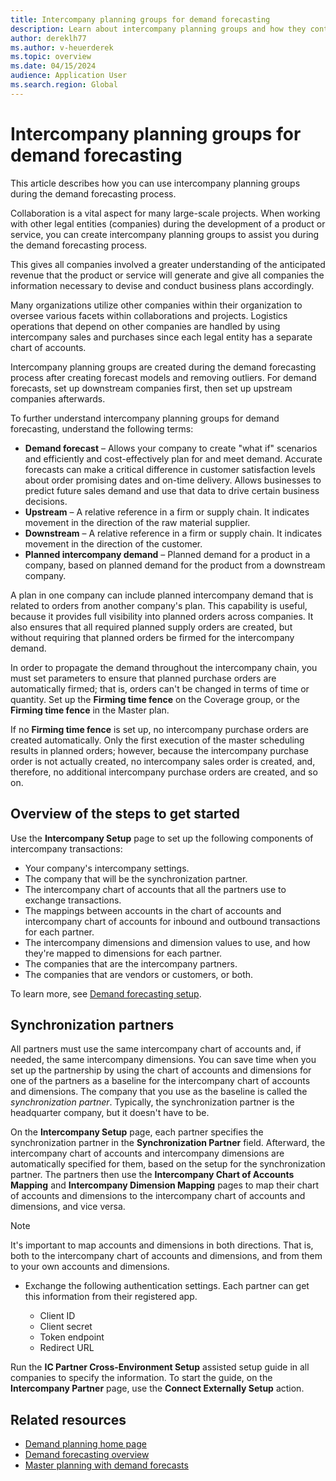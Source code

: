 ```yaml
---
title: Intercompany planning groups for demand forecasting
description: Learn about intercompany planning groups and how they contribute to demand forecasting, which optimizes logistics operations across multiple companies.
author: dereklh77
ms.author: v-heuerderek
ms.topic: overview
ms.date: 04/15/2024
audience: Application User
ms.search.region: Global
---
```


# Intercompany planning groups for demand forecasting

This article describes how you can use intercompany planning groups during the demand forecasting process.

Collaboration is a vital aspect for many large-scale projects. When working with other legal entities (companies) during the development of a product or service, you can create intercompany planning groups to assist you during the demand forecasting process.

This gives all companies involved a greater understanding of the anticipated revenue that the product or service will generate and give all companies the information necessary to devise and conduct business plans accordingly.

Many organizations utilize other companies within their organization to oversee various facets within collaborations and projects. Logistics operations that depend on other companies are handled by using intercompany sales and purchases since each legal entity has a separate chart of accounts.

Intercompany planning groups are created during the demand forecasting process after creating forecast models and removing outliers. For demand forecasts, set up downstream companies first, then set up upstream companies afterwards.

To further understand intercompany planning groups for demand forecasting, understand the following terms:

- **Demand forecast** – Allows your company to create "what if" scenarios and efficiently and cost-effectively plan for and meet demand. Accurate forecasts can make a critical difference in customer satisfaction levels about order promising dates and on-time delivery. Allows businesses to predict future sales demand and use that data to drive certain business decisions.
- **Upstream** – A relative reference in a firm or supply chain. It indicates movement in the direction of the raw material supplier.
- **Downstream** – A relative reference in a firm or supply chain. It indicates movement in the direction of the customer.
- **Planned intercompany demand** – Planned demand for a product in a company, based on planned demand for the product from a downstream company.

A plan in one company can include planned intercompany demand that is related to orders from another company's plan. This capability is useful, because it provides full visibility into planned orders across companies. It also ensures that all required planned supply orders are created, but without requiring that planned orders be firmed for the intercompany demand.

In order to propagate the demand throughout the intercompany chain, you must set parameters to ensure that planned purchase orders are automatically firmed; that is, orders can't be changed in terms of time or quantity. Set up the **Firming time fence** on the Coverage group, or the **Firming time fence** in the Master plan. 

If no **Firming time fence** is set up, no intercompany purchase orders are created automatically. Only the first execution of the master scheduling results in planned orders; however, because the intercompany purchase order is not actually created, no intercompany sales order is created, and, therefore, no additional intercompany purchase orders are created, and so on.

## Overview of the steps to get started

Use the **Intercompany Setup** page to set up the following components of intercompany transactions:

- Your company's intercompany settings.
- The company that will be the synchronization partner.
- The intercompany chart of accounts that all the partners use to exchange transactions.
- The mappings between accounts in the chart of accounts and intercompany chart of accounts for inbound and outbound transactions for each partner.
- The intercompany dimensions and dimension values to use, and how they're mapped to dimensions for each partner.
- The companies that are the intercompany partners.
- The companies that are vendors or customers, or both.

To learn more, see [Demand forecasting setup](../master-planning/demand-forecasting-setup.md#intercompany-planning-groups).

## Synchronization partners

All partners must use the same intercompany chart of accounts and, if needed, the same intercompany dimensions. You can save time when you set up the partnership by using the chart of accounts and dimensions for one of the partners as a baseline for the intercompany chart of accounts and dimensions. The company that you use as the baseline is called the *synchronization partner*. Typically, the synchronization partner is the headquarter company, but it doesn't have to be.

On the **Intercompany Setup** page, each partner specifies the synchronization partner in the **Synchronization Partner** field. Afterward, the intercompany chart of accounts and intercompany dimensions are automatically specified for them, based on the setup for the synchronization partner. The partners then use the **Intercompany Chart of Accounts Mapping** and **Intercompany Dimension Mapping** pages to map their chart of accounts and dimensions to the intercompany chart of accounts and dimensions, and vice versa. 

> [!NOTE]
> It's important to map accounts and dimensions in both directions. That is, both to the intercompany chart of accounts and dimensions, and from them to your own accounts and dimensions.

- Exchange the following authentication settings. Each partner can get this information from their registered app.

  - Client ID
  - Client secret
  - Token endpoint
  - Redirect URL

Run the **IC Partner Cross-Environment Setup** assisted setup guide in all companies to specify the information. To start the guide, on the **Intercompany Partner** page, use the **Connect Externally Setup** action.  

## Related resources

- [Demand planning home page](demand-planning-home-page.md)  
- [Demand forecasting overview](../master-planning/introduction-demand-forecasting.md)  
- [Master planning with demand forecasts](../master-planning/planning-optimization/demand-forecast.md)  
